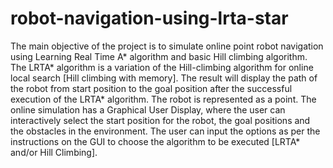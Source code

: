 # robot-navigation-using-lrta-star

The main objective of the project is to simulate online point robot navigation using Learning Real Time A* algorithm and basic Hill climbing algorithm. The LRTA* algorithm is a variation of the Hill-climbing algorithm for online local search [Hill climbing with memory]. The result will display the path of the robot from start position to the goal position after the successful execution of the LRTA* algorithm. The robot is represented as a point.
The online simulation has a Graphical User Display, where the user can interactively select the start position for the robot, the goal positions and the obstacles in the environment. The user can input the options as per the instructions on the GUI to choose the algorithm to be executed [LRTA* and/or Hill Climbing].
